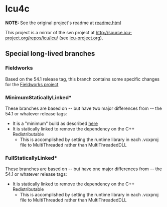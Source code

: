 # Icu4c

**NOTE:** See the original project's readme at [readme.html](https://github.com/sillsdev/icu4c/blob/FieldWorks/readme.html)

This project is a mirror of the svn project at <http://source.icu-project.org/repos/icu/icu/> (see [icu-project.org](http://icu-project.org)).

## Special long-lived branches

### Fieldworks

Based on the 54.1 release tag, this branch contains some specific changes for the [Fieldworks project](https://github.com/sillsdev/fieldworks)

### MinimumStaticallyLinked*

These branches are based on -- but have two major differences from -- the 54.1 or whatever release tags:

- It is a "minimum" build as described [here](https://github.com/sillsdev/icu-dotnet#windows-1)
- It is statically linked to remove the dependency on the C++ Redistributable
  - This is accomplished by setting the runtime library in each .vcxproj file to MultiThreaded rather than MultiThreadedDLL

### FullStaticallyLinked*

These branches are based on -- but have one major differences from -- the 54.1 or whatever release tags:

- It is statically linked to remove the dependency on the C++ Redistributable
  - This is accomplished by setting the runtime library in each .vcxproj file to MultiThreaded rather than MultiThreadedDLL
